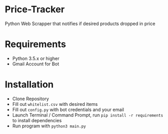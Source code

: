 # Price-Tracker
Python Web Scrapper that notifies if desired products dropped in price

# Requirements
- Python 3.5.x or higher
- Gmail Account for Bot

# Installation
- Clone Repository
- Fill out `whitelist.csv` with desired items
- Fill out `config.py` with bot credentials and your email
- Launch Terminal / Command Prompt, run `pip install -r requirements` to install dependencies
- Run program with `python3 main.py`